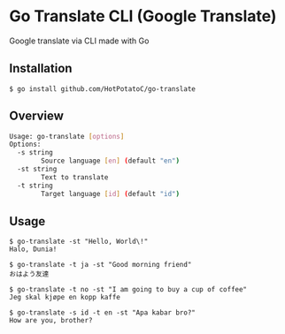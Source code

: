 # Go Translate CLI (Google Translate)

Google translate via CLI made with Go

## Installation

```
$ go install github.com/HotPotatoC/go-translate
```

## Overview

```bash
Usage: go-translate [options]
Options:
  -s string
        Source language [en] (default "en")
  -st string
        Text to translate
  -t string
        Target language [id] (default "id")
```

## Usage

```
$ go-translate -st "Hello, World\!"
Halo, Dunia!

$ go-translate -t ja -st "Good morning friend"
おはよう友達

$ go-translate -t no -st "I am going to buy a cup of coffee"
Jeg skal kjøpe en kopp kaffe

$ go-translate -s id -t en -st "Apa kabar bro?"
How are you, brother?
```
